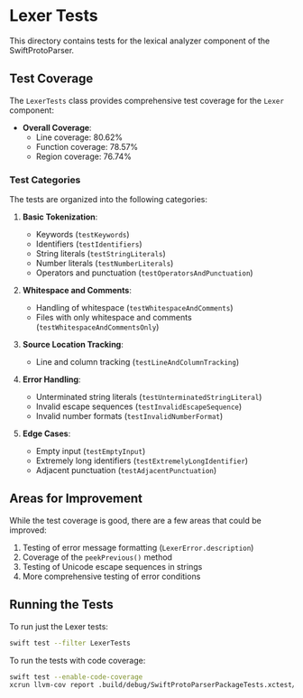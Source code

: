 # Lexer Tests

This directory contains tests for the lexical analyzer component of the SwiftProtoParser.

## Test Coverage

The `LexerTests` class provides comprehensive test coverage for the `Lexer` component:

- **Overall Coverage**: 
  - Line coverage: 80.62%
  - Function coverage: 78.57%
  - Region coverage: 76.74%

### Test Categories

The tests are organized into the following categories:

1. **Basic Tokenization**:
   - Keywords (`testKeywords`)
   - Identifiers (`testIdentifiers`)
   - String literals (`testStringLiterals`)
   - Number literals (`testNumberLiterals`)
   - Operators and punctuation (`testOperatorsAndPunctuation`)

2. **Whitespace and Comments**:
   - Handling of whitespace (`testWhitespaceAndComments`)
   - Files with only whitespace and comments (`testWhitespaceAndCommentsOnly`)

3. **Source Location Tracking**:
   - Line and column tracking (`testLineAndColumnTracking`)

4. **Error Handling**:
   - Unterminated string literals (`testUnterminatedStringLiteral`)
   - Invalid escape sequences (`testInvalidEscapeSequence`)
   - Invalid number formats (`testInvalidNumberFormat`)

5. **Edge Cases**:
   - Empty input (`testEmptyInput`)
   - Extremely long identifiers (`testExtremelyLongIdentifier`)
   - Adjacent punctuation (`testAdjacentPunctuation`)

## Areas for Improvement

While the test coverage is good, there are a few areas that could be improved:

1. Testing of error message formatting (`LexerError.description`)
2. Coverage of the `peekPrevious()` method
3. Testing of Unicode escape sequences in strings
4. More comprehensive testing of error conditions

## Running the Tests

To run just the Lexer tests:

```bash
swift test --filter LexerTests
```

To run the tests with code coverage:

```bash
swift test --enable-code-coverage
xcrun llvm-cov report .build/debug/SwiftProtoParserPackageTests.xctest/Contents/MacOS/SwiftProtoParserPackageTests -instr-profile=.build/debug/codecov/default.profdata -ignore-filename-regex=".build|Tests" -name="Lexer.swift"
``` 